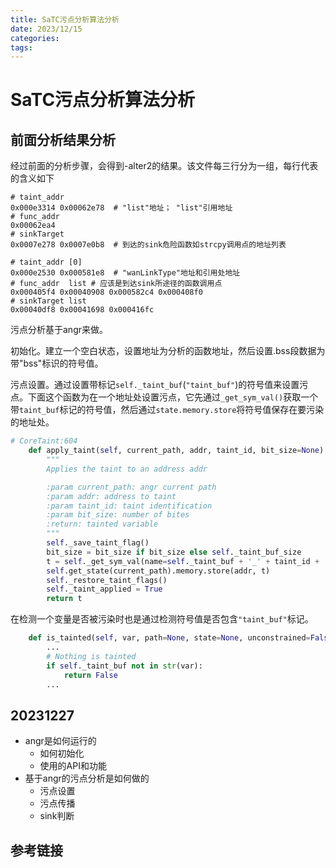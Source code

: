 ```yaml
---
title: SaTC污点分析算法分析
date: 2023/12/15
categories: 
tags:
---
```


# SaTC污点分析算法分析
## 前面分析结果分析
经过前面的分析步骤，会得到-alter2的结果。该文件每三行分为一组，每行代表的含义如下
```text
# taint_addr
0x000e3314 0x00062e78  # "list"地址； "list"引用地址
# func_addr
0x00062ea4  
# sinkTarget
0x0007e278 0x0007e0b8  # 到达的sink危险函数如strcpy调用点的地址列表

# taint_addr [0]
0x000e2530 0x000581e8  # "wanLinkType"地址和引用处地址
# func_addr  list # 应该是到达sink所途径的函数调用点
0x000405f4 0x00040908 0x000582c4 0x000408f0
# sinkTarget list
0x00040df8 0x00041698 0x000416fc
```

污点分析基于angr来做。

初始化。建立一个空白状态，设置地址为分析的函数地址，然后设置.bss段数据为带"bss"标识的符号值。

污点设置。通过设置带标记`self._taint_buf`(`"taint_buf"`)的符号值来设置污点。下面这个函数为在一个地址处设置污点，它先通过`_get_sym_val()`获取一个带`taint_buf`标记的符号值，然后通过`state.memory.store`将符号值保存在要污染的地址处。
```python
# CoreTaint:604
    def apply_taint(self, current_path, addr, taint_id, bit_size=None):
        """
        Applies the taint to an address addr

        :param current_path: angr current path
        :param addr: address to taint
        :param taint_id: taint identification
        :param bit_size: number of bites
        :return: tainted variable
        """
        self._save_taint_flag()
        bit_size = bit_size if bit_size else self._taint_buf_size
        t = self._get_sym_val(name=self._taint_buf + '_' + taint_id + '_', bits=bit_size).reversed
        self.get_state(current_path).memory.store(addr, t)
        self._restore_taint_flags()
        self._taint_applied = True
        return t
```

在检测一个变量是否被污染时也是通过检测符号值是否包含`"taint_buf"`标记。
```python
    def is_tainted(self, var, path=None, state=None, unconstrained=False):
	    ...
        # Nothing is tainted
        if self._taint_buf not in str(var):
            return False
        ...
```

## 20231227
- angr是如何运行的
	- 如何初始化
	- 使用的API和功能
- 基于angr的污点分析是如何做的
	- 污点设置
	- 污点传播
	- sink判断







## 参考链接

